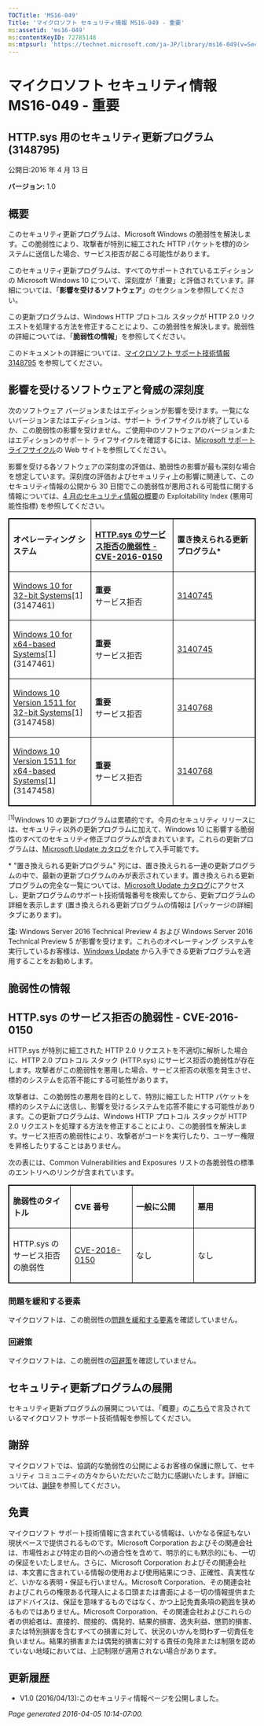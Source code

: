 ```yaml
---
TOCTitle: 'MS16-049'
Title: 'マイクロソフト セキュリティ情報 MS16-049 - 重要'
ms:assetid: 'ms16-049'
ms:contentKeyID: 72785148
ms:mtpsurl: 'https://technet.microsoft.com/ja-JP/library/ms16-049(v=Security.10)'
---
```


マイクロソフト セキュリティ情報 MS16-049 - 重要
===============================================

HTTP.sys 用のセキュリティ更新プログラム (3148795)
-------------------------------------------------

公開日:2016 年 4 月 13 日

**バージョン:** 1.0

概要
----

<span id="sectionToggle0"></span>
このセキュリティ更新プログラムは、Microsoft Windows の脆弱性を解決します。この脆弱性により、攻撃者が特別に細工された HTTP パケットを標的のシステムに送信した場合、サービス拒否が起こる可能性があります。

このセキュリティ更新プログラムは、すべてのサポートされているエディションの Microsoft Windows 10 について、深刻度が「重要」と評価されています。詳細については、「**影響を受けるソフトウェア**」のセクションを参照してください。

この更新プログラムは、Windows HTTP プロトコル スタックが HTTP 2.0 リクエストを処理する方法を修正することにより、この脆弱性を解決します。脆弱性の詳細については、「**脆弱性の情報**」を参照してください。

<span id="KBArticle"></span>
このドキュメントの詳細については、[マイクロソフト サポート技術情報 3148795](https://support.microsoft.com/ja-jp/kb/3148795) を参照してください。

影響を受けるソフトウェアと脅威の深刻度
--------------------------------------

<span id="sectionToggle1"></span>
次のソフトウェア バージョンまたはエディションが影響を受けます。一覧にないバージョンまたはエディションは、サポート ライフサイクルが終了しているか、この脆弱性の影響を受けません。ご使用中のソフトウェアのバージョンまたはエディションのサポート ライフサイクルを確認するには、[Microsoft サポート ライフサイクル](http://go.microsoft.com/fwlink/?linkid=21742)の Web サイトを参照してください。

影響を受ける各ソフトウェアの深刻度の評価は、脆弱性の影響が最も深刻な場合を想定しています。深刻度の評価およびセキュリティ上の影響に関連して、このセキュリティ情報の公開から 30 日間でこの脆弱性が悪用される可能性に関する情報については、[4 月のセキュリティ情報の概要](https://technet.microsoft.com/ja-jp/library/security/ms16-apr)の Exploitability Index (悪用可能性指標) を参照してください。

<p> </p>
<table style="border:1px solid black;">
<colgroup>
<col width="33%" />
<col width="33%" />
<col width="33%" />
</colgroup>
<tbody>
<tr class="odd">
<td style="border:1px solid black;"><p><strong>オペレーティング システム</strong></p></td>
<td style="border:1px solid black;"><p><a href="http://www.cve.mitre.org/cgi-bin/cvename.cgi?name=cve-2016-0150"><strong>HTTP.sys のサービス拒否の脆弱性 - CVE-2016-0150</strong></a></p></td>
<td style="border:1px solid black;"><p><strong>置き換えられる更新プログラム*</strong></p></td>
</tr>
<tr class="even">
<td style="border:1px solid black;"><p><a href="https://support.microsoft.com/ja-jp/kb/3147461">Windows 10 for 32-bit Systems</a>[1]<br />
(3147461)</p></td>
<td style="border:1px solid black;"><p><strong>重要</strong><br />
サービス拒否</p></td>
<td style="border:1px solid black;"><p><a href="https://support.microsoft.com/ja-jp/kb/3140745">3140745</a></p></td>
</tr>
<tr class="odd">
<td style="border:1px solid black;"><p><a href="https://support.microsoft.com/ja-jp/kb/3147461">Windows 10 for x64-based Systems</a>[1]<br />
(3147461)</p></td>
<td style="border:1px solid black;"><p><strong>重要</strong><br />
サービス拒否</p></td>
<td style="border:1px solid black;"><p><a href="https://support.microsoft.com/ja-jp/kb/3140745">3140745</a></p></td>
</tr>
<tr class="even">
<td style="border:1px solid black;"><p><a href="https://support.microsoft.com/ja-jp/kb/3147458">Windows 10 Version 1511 for 32-bit Systems</a>[1]<br />
(3147458)</p></td>
<td style="border:1px solid black;"><p><strong>重要</strong><br />
サービス拒否</p></td>
<td style="border:1px solid black;"><p><a href="https://support.microsoft.com/ja-jp/kb/3140768">3140768</a></p></td>
</tr>
<tr class="odd">
<td style="border:1px solid black;"><p><a href="https://support.microsoft.com/ja-jp/kb/3147458">Windows 10 Version 1511 for x64-based Systems</a>[1]<br />
(3147458)</p></td>
<td style="border:1px solid black;"><p><strong>重要</strong><br />
サービス拒否</p></td>
<td style="border:1px solid black;"><p><a href="https://support.microsoft.com/ja-jp/kb/3140768">3140768</a></p></td>
</tr>
</tbody>
</table>
  
<sup>[1]</sup>Windows 10 の更新プログラムは累積的です。今月のセキュリティ リリースには、セキュリティ以外の更新プログラムに加えて、Windows 10 に影響する脆弱性のすべてのセキュリティ修正プログラムが含まれています。これらの更新プログラムは、[Microsoft Update カタログ](http://catalog.update.microsoft.com/v7/site/home.aspx)を介して入手可能です。
  
\* "置き換えられる更新プログラム" 列には、置き換えられる一連の更新プログラムの中で、最新の更新プログラムのみが表示されています。置き換えられる更新プログラムの完全な一覧については、[Microsoft Update カタログ](http://catalog.update.microsoft.com/v7/site/home.aspx)にアクセスし、更新プログラムのサポート技術情報番号を検索してから、更新プログラムの詳細を表示します (置き換えられる更新プログラムの情報は \[パッケージの詳細\] タブにあります)。
  
**注:** Windows Server 2016 Technical Preview 4 および Windows Server 2016 Technical Preview 5 が影響を受けます。これらのオペレーティング システムを実行しているお客様は、[Windows Update](http://go.microsoft.com/fwlink/?linkid=21130) から入手できる更新プログラムを適用することをお勧めします。
  
脆弱性の情報  
------------
  
<span id="sectionToggle2"></span>
HTTP.sys のサービス拒否の脆弱性 - CVE-2016-0150  
-----------------------------------------------
  
HTTP.sys が特別に細工された HTTP 2.0 リクエストを不適切に解析した場合に、HTTP 2.0 プロトコル スタック (HTTP.sys) にサービス拒否の脆弱性が存在します。攻撃者がこの脆弱性を悪用した場合、サービス拒否の状態を発生させ、標的のシステムを応答不能にする可能性があります。
  
攻撃者は、この脆弱性の悪用を目的として、特別に細工した HTTP パケットを標的のシステムに送信し、影響を受けるシステムを応答不能にする可能性があります。この更新プログラムは、Windows HTTP プロトコル スタックが HTTP 2.0 リクエストを処理する方法を修正することにより、この脆弱性を解決します。サービス拒否の脆弱性により、攻撃者がコードを実行したり、ユーザー権限を昇格したりすることはありません。
  
次の表には、Common Vulnerabilities and Exposures リストの各脆弱性の標準のエントリへのリンクが含まれています。

<p> </p>
<table style="border:1px solid black;">
<colgroup>
<col width="25%" />
<col width="25%" />
<col width="25%" />
<col width="25%" />
</colgroup>
<tbody>
<tr class="odd">
<td style="border:1px solid black;"><p><strong>脆弱性のタイトル</strong></p></td>
<td style="border:1px solid black;"><p><strong>CVE 番号</strong></p></td>
<td style="border:1px solid black;"><p><strong>一般に公開</strong></p></td>
<td style="border:1px solid black;"><p><strong>悪用</strong></p></td>
</tr>
<tr class="even">
<td style="border:1px solid black;"><p>HTTP.sys のサービス拒否の脆弱性</p></td>
<td style="border:1px solid black;"><p><a href="http://www.cve.mitre.org/cgi-bin/cvename.cgi?name=cve-2016-0150">CVE-2016-0150</a></p></td>
<td style="border:1px solid black;"><p>なし</p></td>
<td style="border:1px solid black;"><p>なし</p></td>
</tr>
</tbody>
</table>
  
### 問題を緩和する要素
  
マイクロソフトは、この脆弱性の[問題を緩和する要素](https://technet.microsoft.com/ja-jp/library/security/dn848375.aspx)を確認していません。
  
### 回避策
  
マイクロソフトは、この脆弱性の[回避策](https://technet.microsoft.com/ja-jp/library/security/dn848375.aspx)を確認していません。
  
セキュリティ更新プログラムの展開  
--------------------------------
  
<span id="sectionToggle3"></span>
セキュリティ更新プログラムの展開については、「概要」の[こちら](#kbarticle)で言及されているマイクロソフト サポート技術情報を参照してください。
  
謝辞  
----
  
<span id="sectionToggle4"></span>
マイクロソフトでは、協調的な脆弱性の公開によるお客様の保護に際して、セキュリティ コミュニティの方々からいただいたご助力に感謝いたします。詳細については、[謝辞](https://technet.microsoft.com/ja-jp/library/security/dn820091.aspx)を参照してください。
  
免責  
----
  
<span id="sectionToggle5"></span>
マイクロソフト サポート技術情報に含まれている情報は、いかなる保証もない現状ベースで提供されるものです。Microsoft Corporation およびその関連会社は、市場性および特定の目的への適合性を含めて、明示的にも黙示的にも、一切の保証をいたしません。さらに、Microsoft Corporation およびその関連会社は、本文書に含まれている情報の使用および使用結果につき、正確性、真実性など、いかなる表明・保証も行いません。Microsoft Corporation、その関連会社およびこれらの権限ある代理人による口頭または書面による一切の情報提供またはアドバイスは、保証を意味するものではなく、かつ上記免責条項の範囲を狭めるものではありません。Microsoft Corporation、その関連会社およびこれらの者の供給者は、直接的、間接的、偶発的、結果的損害、逸失利益、懲罰的損害、または特別損害を含むすべての損害に対して、状況のいかんを問わず一切責任を負いません。結果的損害または偶発的損害に対する責任の免除または制限を認めていない地域においては、上記制限が適用されない場合があります。
  
更新履歴  
--------
  
<span id="sectionToggle6"></span>
-   V1.0 (2016/04/13):このセキュリティ情報ページを公開しました。
  
*Page generated 2016-04-05 10:14-07:00.*
